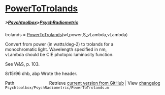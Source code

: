 # [PowerToTrolands](PowerToTrolands)
##### >[Psychtoolbox](Psychtoolbox)>[PsychRadiometric](PsychRadiometric)

trolands = [PowerToTrolands](PowerToTrolands)(wl,power,S\_vLambda,vLambda)  
  
Convert from power (in watts/deg-2) to trolands for a  
monochromatic light.  Wavelength specified in nm,  
vLambda should be CIE photopic luminosity function.  
  
See W&S, p. 103.  
  
8/15/96  dhb, abp  Wrote the header.  




<div class="code_header" style="text-align:right;">
  <span style="float:left;">Path&nbsp;&nbsp;</span> <span class="counter">Retrieve <a href=
  "https://raw.github.com/Psychtoolbox-3/Psychtoolbox-3/beta/Psychtoolbox/PsychRadiometric/PowerToTrolands.m">current version from GitHub</a> | View <a href=
  "https://github.com/Psychtoolbox-3/Psychtoolbox-3/commits/beta/Psychtoolbox/PsychRadiometric/PowerToTrolands.m">changelog</a></span>
</div>
<div class="code">
  <code>Psychtoolbox/PsychRadiometric/PowerToTrolands.m</code>
</div>

